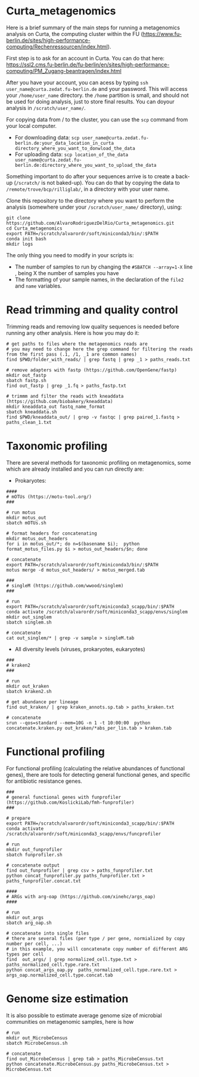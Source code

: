 # Curta_metagenomics

Here is a brief summary of the main steps for running a metagenomics analysis on Curta, the computing cluster within the FU (https://www.fu-berlin.de/sites/high-performance-computing/Rechenressourcen/index.html).  

First step is to ask for an account in Curta. You can do that here: https://ssl2.cms.fu-berlin.de/fu-berlin/en/sites/high-performance-computing/PM_Zugang-beantragen/index.html 

After you have your account, you can acess by typing `ssh user_name@curta.zedat.fu-berlin.de` and your password. This will access your `/home/user_name` directory. the `/home` partition is small, and should not be used for doing analysis, just to store final results. You can doyour analysis in `/scratch/user_name/`. 

For copying data from / to the cluster, you can use the `scp` command from your local computer. 
- For downloading data: `scp user_name@curta.zedat.fu-berlin.de:your_data_location_in_curta directory_where_you_want_to_donwload_the_data`
- For uploading data: `scp location_of_the_data user_name@curta.zedat.fu-berlin.de:directory_where_you_want_to_upload_the_data`

Something important to do after your sequences arrive is to create a back-up (`/scratch/` is not baked-up). You can do that by copying the data to `/remote/trove/bcp/rilliglab/`, in a directory with your user name. 

Clone this repository to the directory where you want to perform the analysis (somewhere under your ```/scratch/user_name/``` directory), using:

```
git clone https://github.com/AlvaroRodriguezDelRio/Curta_metagenomics.git
cd Curta_metagenomics
export PATH=/scratch/alvarordr/soft/miniconda3/bin/:$PATH
conda init bash
mkdir logs
```

The only thing you need to modify in your scripts is:
- The number of samples to run by changing the ```#SBATCH --array=1-X``` line , being X the number of samples you have
- The formatting of your sample names, in the declaration of the `file2` and `name` variables. 

# Read trimming and quality control 

Trimming reads and removing low quality sequences is needed before running any other analysis. Here is how you may do it:

```
# get paths to files where the metagenomics reads are
# you may need to change here the grep command for filtering the reads from the first pass (.1, /1, _1 are common names)
find $PWD/folder_with_reads/ | grep fastq | grep _1 > paths_reads.txt

# remove adapters with fastp (https://github.com/OpenGene/fastp)
mkdir out_fastp
sbatch fastp.sh
find out_fastp | grep _1.fq > paths_fastp.txt

# trimmm and filter the reads with kneaddata (https://github.com/biobakery/kneaddata)
mkdir kneaddata_out fastq_name_format
sbatch kneaddata.sh
find $PWD/kneaddata_out/ | grep -v fastqc | grep paired_1.fastq > paths_clean_1.txt
```

# Taxonomic profiling 

There are several methods for taxonomic profiling on metagenomics, some which are already installed and you can run directly are:

- Prokaryotes:
  
```
####
# mOTUs (https://motu-tool.org/)
###

# run motus
mkdir motus_out
sbatch mOTUs.sh

# format headers for concatenating
mkdir motus_out_headers
for i in motus_out/*; do n=$(basename $i);  python format_motus_files.py $i > motus_out_headers/$n; done

# concatenate 
export PATH=/scratch/alvarordr/soft/miniconda3/bin/:$PATH
motus merge -d motus_out_headers/ > motus_merged.tab

###
# singleM (https://github.com/wwood/singlem)
###

# run 
export PATH=/scratch/alvarordr/soft/miniconda3_scapp/bin/:$PATH
conda activate /scratch/alvarordr/soft/miniconda3_scapp/envs/singlem
mkdir out_singlem
sbatch singlem.sh

# concatenate
cat out_singlem/* | grep -v sample > singleM.tab

```

- All diversity levels (viruses, prokaryotes, eukaryotes)


```
###
# kraken2 
###

# run 
mkdir out_kraken
sbatch kraken2.sh

# get abundance per lineage 
find out_kraken/ | grep kraken_annots.sp.tab > paths_kraken.txt

# concatenate
srun --qos=standard --mem=10G -n 1 -t 10:00:00  python concatenate.kraken.py out_kraken/*abs_per_lin.tab > kraken.tab
```
# Functional profiling 

For functional profiling (calculating the relative abundances of functional genes), there are tools for detecting general functional genes, and specific for antibiotic resistance genes.

```
###
# general functional genes with funprofiler (https://github.com/KoslickiLab/fmh-funprofiler)
###

# prepare
export PATH=/scratch/alvarordr/soft/miniconda3_scapp/bin/:$PATH
conda activate /scratch/alvarordr/soft/miniconda3_scapp/envs/funcprofiler

# run 
mkdir out_funprofiler
sbatch funprofiler.sh

# concatenate output
find out_funprofiler | grep csv > paths_funprofiler.txt
python concat_funprofiler.py paths_funprofiler.txt > paths_funprofiler.concat.txt

####
# ARGs with arg-oap (https://github.com/xinehc/args_oap)
####

# run
mkdir out_args
sbatch arg_oap.sh

# concatenate into single files
# there are several files (per type / per gene, normialized by copy number per cell, ...)
# in this example, you will concatenate copy number of different ARG types per cell 
find  out_args/ | grep normalized_cell.type.txt > paths_normalized_cell.type.rare.txt
python concat_args_oap.py  paths_normalized_cell.type.rare.txt > args_oap.normalized_cell.type.concat.tab
```

# Genome size estimation 

It is also possible to estimate average genome size of microbial communities on metagenomic samples, here is how


```
# run 
mkdir out_MicrobeCensus
sbatch MicrobeCensus.sh

# concatenate
find out_MicrobeCensus | grep tab > paths_MicrobeCensus.txt
python concatenate.MicrobeCensus.py paths_MicrobeCensus.txt > MicrobeCensus.txt
```

